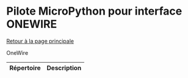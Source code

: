 # Pilote MicroPython pour interface ONEWIRE
[Retour à la page principale](../../readme.md)

OneWire

<table>
<thead>
  <th>Répertoire</th><th>Description</th>
</thead>
<tbody>
</tbody>
</table>
